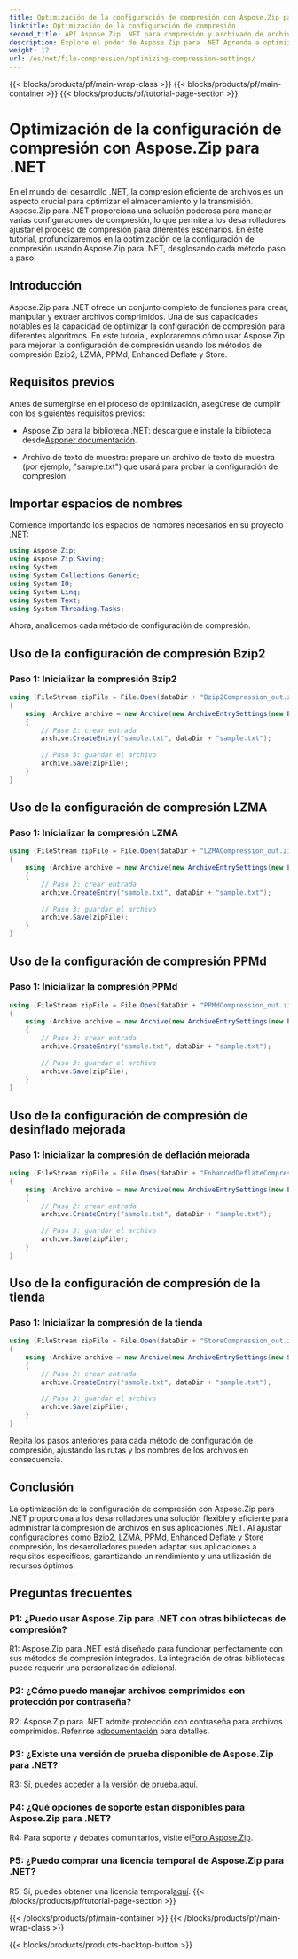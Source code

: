 ```yaml
---
title: Optimización de la configuración de compresión con Aspose.Zip para .NET
linktitle: Optimización de la configuración de compresión
second_title: API Aspose.Zip .NET para compresión y archivado de archivos
description: Explore el poder de Aspose.Zip para .NET Aprenda a optimizar la configuración de compresión paso a paso utilizando los métodos Bzip2, LZMA, PPMd, Enhanced Deflate y Store. Mejore sus aplicaciones .NET con una compresión de archivos eficiente.
weight: 12
url: /es/net/file-compression/optimizing-compression-settings/
---
```


{{< blocks/products/pf/main-wrap-class >}}
{{< blocks/products/pf/main-container >}}
{{< blocks/products/pf/tutorial-page-section >}}

# Optimización de la configuración de compresión con Aspose.Zip para .NET

En el mundo del desarrollo .NET, la compresión eficiente de archivos es un aspecto crucial para optimizar el almacenamiento y la transmisión. Aspose.Zip para .NET proporciona una solución poderosa para manejar varias configuraciones de compresión, lo que permite a los desarrolladores ajustar el proceso de compresión para diferentes escenarios. En este tutorial, profundizaremos en la optimización de la configuración de compresión usando Aspose.Zip para .NET, desglosando cada método paso a paso.

## Introducción

Aspose.Zip para .NET ofrece un conjunto completo de funciones para crear, manipular y extraer archivos comprimidos. Una de sus capacidades notables es la capacidad de optimizar la configuración de compresión para diferentes algoritmos. En este tutorial, exploraremos cómo usar Aspose.Zip para mejorar la configuración de compresión usando los métodos de compresión Bzip2, LZMA, PPMd, Enhanced Deflate y Store.

## Requisitos previos

Antes de sumergirse en el proceso de optimización, asegúrese de cumplir con los siguientes requisitos previos:

-  Aspose.Zip para la biblioteca .NET: descargue e instale la biblioteca desde[Asponer documentación](https://reference.aspose.com/zip/net/).

- Archivo de texto de muestra: prepare un archivo de texto de muestra (por ejemplo, "sample.txt") que usará para probar la configuración de compresión.

## Importar espacios de nombres

Comience importando los espacios de nombres necesarios en su proyecto .NET:

```csharp
using Aspose.Zip;
using Aspose.Zip.Saving;
using System;
using System.Collections.Generic;
using System.IO;
using System.Linq;
using System.Text;
using System.Threading.Tasks;
```

Ahora, analicemos cada método de configuración de compresión.

## Uso de la configuración de compresión Bzip2

### Paso 1: Inicializar la compresión Bzip2

```csharp
using (FileStream zipFile = File.Open(dataDir + "Bzip2Compression_out.zip", FileMode.Create))
{
    using (Archive archive = new Archive(new ArchiveEntrySettings(new Bzip2CompressionSettings())))
    {
        // Paso 2: crear entrada
        archive.CreateEntry("sample.txt", dataDir + "sample.txt");
        
        // Paso 3: guardar el archivo
        archive.Save(zipFile);
    }
}
```

## Uso de la configuración de compresión LZMA

### Paso 1: Inicializar la compresión LZMA

```csharp
using (FileStream zipFile = File.Open(dataDir + "LZMACompression_out.zip", FileMode.Create))
{
    using (Archive archive = new Archive(new ArchiveEntrySettings(new LzmaCompressionSettings())))
    {
        // Paso 2: crear entrada
        archive.CreateEntry("sample.txt", dataDir + "sample.txt");
        
        // Paso 3: guardar el archivo
        archive.Save(zipFile);
    }
}
```

## Uso de la configuración de compresión PPMd

### Paso 1: Inicializar la compresión PPMd

```csharp
using (FileStream zipFile = File.Open(dataDir + "PPMdCompression_out.zip", FileMode.Create))
{
    using (Archive archive = new Archive(new ArchiveEntrySettings(new PPMdCompressionSettings())))
    {
        // Paso 2: crear entrada
        archive.CreateEntry("sample.txt", dataDir + "sample.txt");
        
        // Paso 3: guardar el archivo
        archive.Save(zipFile);
    }
}
```

## Uso de la configuración de compresión de desinflado mejorada

### Paso 1: Inicializar la compresión de deflación mejorada

```csharp
using (FileStream zipFile = File.Open(dataDir + "EnhancedDeflateCompression_out.zip", FileMode.Create))
{
    using (Archive archive = new Archive(new ArchiveEntrySettings(new EnhancedDeflateCompressionSettings())))
    {
        // Paso 2: crear entrada
        archive.CreateEntry("sample.txt", dataDir + "sample.txt");
        
        // Paso 3: guardar el archivo
        archive.Save(zipFile);
    }
}
```

## Uso de la configuración de compresión de la tienda

### Paso 1: Inicializar la compresión de la tienda

```csharp
using (FileStream zipFile = File.Open(dataDir + "StoreCompression_out.zip", FileMode.Create))
{
    using (Archive archive = new Archive(new ArchiveEntrySettings(new StoreCompressionSettings())))
    {
        // Paso 2: crear entrada
        archive.CreateEntry("sample.txt", dataDir + "sample.txt");
        
        // Paso 3: guardar el archivo
        archive.Save(zipFile);
    }
}
```

Repita los pasos anteriores para cada método de configuración de compresión, ajustando las rutas y los nombres de los archivos en consecuencia.

## Conclusión

La optimización de la configuración de compresión con Aspose.Zip para .NET proporciona a los desarrolladores una solución flexible y eficiente para administrar la compresión de archivos en sus aplicaciones .NET. Al ajustar configuraciones como Bzip2, LZMA, PPMd, Enhanced Deflate y Store compresión, los desarrolladores pueden adaptar sus aplicaciones a requisitos específicos, garantizando un rendimiento y una utilización de recursos óptimos.

## Preguntas frecuentes

### P1: ¿Puedo usar Aspose.Zip para .NET con otras bibliotecas de compresión?

R1: Aspose.Zip para .NET está diseñado para funcionar perfectamente con sus métodos de compresión integrados. La integración de otras bibliotecas puede requerir una personalización adicional.

### P2: ¿Cómo puedo manejar archivos comprimidos con protección por contraseña?

 R2: Aspose.Zip para .NET admite protección con contraseña para archivos comprimidos. Referirse a[documentación](https://reference.aspose.com/zip/net/) para detalles.

### P3: ¿Existe una versión de prueba disponible de Aspose.Zip para .NET?

 R3: Sí, puedes acceder a la versión de prueba.[aquí](https://releases.aspose.com/).

### P4: ¿Qué opciones de soporte están disponibles para Aspose.Zip para .NET?

R4: Para soporte y debates comunitarios, visite el[Foro Aspose.Zip](https://forum.aspose.com/c/zip/37).

### P5: ¿Puedo comprar una licencia temporal de Aspose.Zip para .NET?

 R5: Sí, puedes obtener una licencia temporal[aquí](https://purchase.aspose.com/temporary-license/).
{{< /blocks/products/pf/tutorial-page-section >}}

{{< /blocks/products/pf/main-container >}}
{{< /blocks/products/pf/main-wrap-class >}}

{{< blocks/products/products-backtop-button >}}
